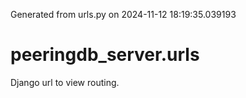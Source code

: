 Generated from urls.py on 2024-11-12 18:19:35.039193

# peeringdb_server.urls

Django url to view routing.

